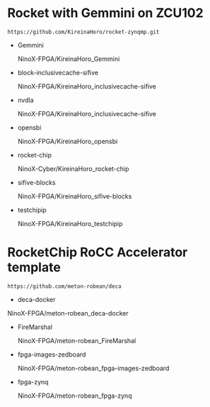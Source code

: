 
# Rocket with Gemmini on ZCU102

```
https://github.com/KireinaHoro/rocket-zynqmp.git
```
* Gemmini

  NinoX-FPGA/KireinaHoro_Gemmini

* block-inclusivecache-sifive

  NinoX-FPGA/KireinaHoro_inclusivecache-sifive
  
* nvdla
 
  NinoX-FPGA/KireinaHoro_inclusivecache-sifive
  
* opensbi

  NinoX-FPGA/KireinaHoro_opensbi
  
 
* rocket-chip

  NinoX-Cyber/KireinaHoro_rocket-chip
  
* sifive-blocks

   NinoX-FPGA/KireinaHoro_sifive-blocks
 
* testchipip

  NinoX-FPGA/KireinaHoro_testchipip
  
 # RocketChip RoCC Accelerator template
 
 ```
 https://github.com/meton-robean/deca
 ```
 
 * deca-docker

  NinoX-FPGA/meton-robean_deca-docker
 
 
* FireMarshal
  
  NinoX-FPGA/meton-robean_FireMarshal

* fpga-images-zedboard

  NinoX-FPGA/meton-robean_fpga-images-zedboard
 
* fpga-zynq

  NinoX-FPGA/meton-robean_fpga-zynq
